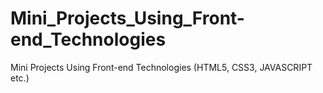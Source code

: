 # Mini_Projects_Using_Front-end_Technologies
Mini Projects Using Front-end Technologies (HTML5, CSS3, JAVASCRIPT etc.)
